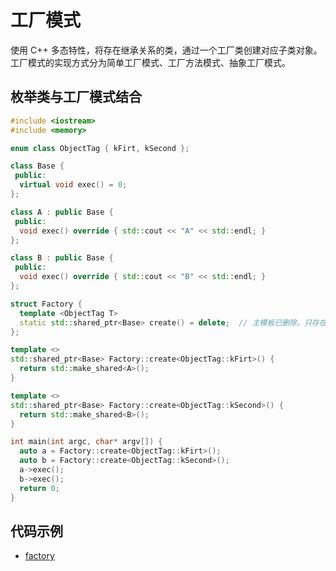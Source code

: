 # 工厂模式

使用 C++ 多态特性，将存在继承关系的类，通过一个工厂类创建对应子类对象。
工厂模式的实现方式分为简单工厂模式、工厂方法模式、抽象工厂模式。

## 枚举类与工厂模式结合

```c++
#include <iostream>
#include <memory>

enum class ObjectTag { kFirt, kSecond };

class Base {
 public:
  virtual void exec() = 0;
};

class A : public Base {
 public:
  void exec() override { std::cout << "A" << std::endl; }
};

class B : public Base {
 public:
  void exec() override { std::cout << "B" << std::endl; }
};

struct Factory {
  template <ObjectTag T>
  static std::shared_ptr<Base> create() = delete;  // 主模板已删除，只存在全特化版本
};

template <>
std::shared_ptr<Base> Factory::create<ObjectTag::kFirt>() {
  return std::make_shared<A>();
}

template <>
std::shared_ptr<Base> Factory::create<ObjectTag::kSecond>() {
  return std::make_shared<B>();
}

int main(int argc, char* argv[]) {
  auto a = Factory::create<ObjectTag::kFirt>();
  auto b = Factory::create<ObjectTag::kSecond>();
  a->exec();
  b->exec();
  return 0;
}
```

## 代码示例

- [factory](../code/design_pattern/factory)

